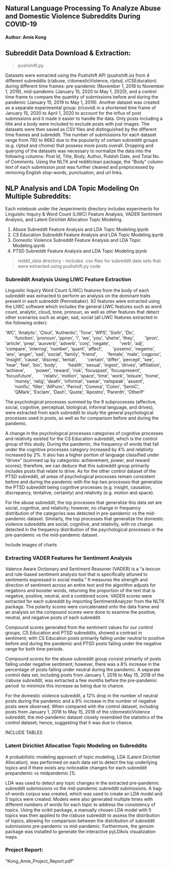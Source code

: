 ## Natural Language Processing To Analyze Abuse and Domestic Violence Subreddits During COVID-19

#### Author: Amie Kong

## Subreddit Data Download & Extraction:
> pushshift.py

Datasets were extracted using the Pushshift API  (pushshift.io) from 4 different subreddits (r/abuse, r/domesticViolence, r/ptsd, r/CSEducation) during different time frames: pre-pandemic (November 1, 2018 to November 1, 2019), mid-pandemic (January 15, 2020 to May 1, 2020), and a control time frame to compare the quantity of submissions before and during the pandemic (January 15, 2019 to May 1, 2019). Another dataset was created as a separate experimental group: (r/covid) in a shortened time frame of January 15, 2020 to April 1, 2020 to account for the influx of post submissions and it made it easier to handle the data. Only posts including a title and a body were included to exclude posts with just images. The datasets were then saved as CSV files and distinguished by the different time frames and subreddit. The number of submissions for each dataset range from 792 to 8682 due to the popularity of certain subreddit groups (e.g. r/ptsd and r/home) that possess more posts overall. Dropping and querying of the datasets was necessary to normalize the data into the following columns: Post Id, Title, Body, Author, Publish Date, and Total No. of Comments. Using the NLTK and redditclean package, the “Body” column text of each submission post was further cleaned and preprocessed by removing English stop-words, punctuation, and url links.

## NLP Analysis and LDA Topic Modeling On Multiple Subreddits:

Each notebook under the /experiments directory includes experiments for Linguistic Inquiry & Word Count (LIWC) Feature Analysis, VADER Sentiment Analysis, and Latent Dirichlet Allocation Topic Modeling.

1. Abuse Subreddit Feature Analysis and LDA Topic Modeling.ipynb
2. CS Education Subreddit Feature Analysis and LDA Topic Modeling.ipynb
3. Domestic Violence Subreddit Feature Analysis and LDA Topic Modeling.ipynb
4. PTSD Subreddit Feature Analysis and LDA Topic Modeling.ipynb

> reddit_data directory - includes .csv files for subreddit data sets that were extracted using pushshift.py code

### Subreddit Analysis Using LIWC Feature Extraction

Linguistic Inquiry Word Count (LIWC) features from the body of each subreddit was extracted to perform an analysis on the dominant traits present in each subreddit (Pennebaker). 92 features were extracted using the LIWC software which includes the general LIWC features such as word count, analytic, cloud, tone, pronoun, as well as other features that detect other scenarios such as anger, sad, social (all LIWC features extracted in the following order):

'WC', 'Analytic', 'Clout', 'Authentic', 'Tone', 'WPS', 'Sixltr', 'Dic',
       'function', 'pronoun', 'ppron', 'i', 'we', 'you', 'shehe', 'they',
       'ipron', 'article', 'prep', 'auxverb', 'adverb', 'conj', 'negate',
       'verb', 'adj', 'compare', 'interrog', 'number', 'quant', 'affect',
       'posemo', 'negemo', 'anx', 'anger', 'sad', 'social', 'family', 'friend',
       'female', 'male', 'cogproc', 'insight', 'cause', 'discrep', 'tentat',
       'certain', 'differ', 'percept', 'see', 'hear', 'feel', 'bio', 'body',
       'health', 'sexual', 'ingest', 'drives', 'affiliation', 'achieve',
       'power', 'reward', 'risk', 'focuspast', 'focuspresent', 'focusfuture',
       'relativ', 'motion', 'space', 'time', 'work', 'leisure', 'home',
       'money', 'relig', 'death', 'informal', 'swear', 'netspeak', 'assent',
       'nonflu', 'filler', 'AllPunc', 'Period', 'Comma', 'Colon', 'SemiC',
       'QMark', 'Exclam', 'Dash', 'Quote', 'Apostro', 'Parenth', 'OtherP'

The psychological processes summed by the 9 subprocesses (affective, social, cognitive, perceptual, biological, informal language, and drives), were extracted from each subreddit to study the general psychological processes used in posts, as well as for comparison before and during the pandemic. 

A change in the psychological processes categories of cognitive processes and relativity existed for the CS Education subreddit, which is the control group of this study. During the pandemic, the frequency of words that fall under the cognitive processes category increased by 4% and relativity increased by 2%. It also has a higher portion of language classified under “drives” (summed up by categories: achievement, power, and reward scores); therefore, we can deduce that this subreddit group primarily includes posts that relate to drive. As for the other control dataset of the PTSD subreddit, all areas of psychological processes remain consistent before and during the pandemic with the top two processes that generalize the PTSD subreddit being cognitive processes (e.g. insight, causation, discrepancy, tentative, certainty) and relativity (e.g. motion and space).

For the abuse subreddit, the top processes that generalize this data set are social, cognitive, and relativity; however, no change in frequency distribution of the categories was detected in pre-pandemic vs the mid-pandemic dataset. Similarly, the top processes that generalize the domestic violence subreddits are social, cognitive, and relativity, with no change detected in the frequency distribution of the psychological processes in the pre-pandemic vs the mid-pandemic dataset.

Include images of charts

### Extracting VADER Features for Sentiment Analysis

Valence Aware Dictionary and Sentiment Reasoner (VADER) is a “a lexicon and rule-based sentiment analysis tool that is specifically attuned to sentiments expressed in social media.” It measures the strength and direction of sentiment across an entire text and the algorithm adjusts for negations and booster words, returning the proportion of the text that is negative, positive, neutral, and a combined score. VADER scores were extracted for each subreddit by importing SentimentAnalyzer from the NLTK package. The polarity scores were concatenated onto the data frame and an analysis on the compound scores were done to examine the positive, neutral, and negative posts of each subreddit.

Compound scores generated from the sentiment values for our control groups, CS Education and PTSD subreddits, showed a contrast in sentiment; with CS Education posts primarily falling under neutral to positive before and during the pandemic and PTSD posts falling under the negative range for both time periods.

Compound scores for the abuse subreddit group consist primarily of posts falling under negative sentiment; however, there was a 8% increase in the percentage of posts falling under neutral during the pandemic. A separate control data set, including posts from January 1, 2018 to May 15, 2018 of the r/abuse subreddit, was extracted a few months before the pre-pandemic period  to minimize this increase as being due to chance.

For the domestic violence subreddit, a 12% drop in the number of neutral posts during the pandemic and a 9% increase in the number of negative posts were observed. When compared with the control dataset, including posts from January 1, 2018 to May 15, 2018 of the r/domesticViolence subreddit, the mid-pandemic dataset closely resembled the statistics of the control dataset; hence, suggesting that it was due to chance.

INCLUDE TABLES

### Latent Dirichlet Allocation Topic Modeling on Subreddits

A probabilistic modeling approach of topic modeling, LDA (Latent Dirichlet Allocation), was performed on each data set to detect the top underlying topics and if there exists any noticeable changes for each subreddit prepandemic vs midpandemic [1].

LDA was used to detect any topic changes in the extracted pre-pandemic subreddit submissions vs the mid-pandemic subreddit submissions. A bag-of-words corpus was created, which was used to create an LDA model and 5 topics were created. Models were also generated multiple times with different numbers of words for each topic to address the consistency of topics. Using the scikit package, a manually chosen LDA model with 5 topics was then applied to the r/abuse subreddit to assess the distribution of topics, allowing for comparison between the distribution of subreddit submissions pre-pandemic vs mid-pandemic. Furthermore, the gensim package was installed to generate the interactive pyLDAvis visualization maps.





### Project Report:
"Kong_Amie_Project_Report.pdf"
